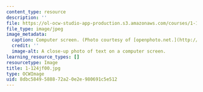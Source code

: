 ```yaml
---
content_type: resource
description: ''
file: https://ol-ocw-studio-app-production.s3.amazonaws.com/courses/1-124j-foundations-of-software-engineering-fall-2000/8dbc5849588872a20e2e980691c5e512_1-124jf00.jpg
file_type: image/jpeg
image_metadata:
  caption: Computer screen. (Photo courtesy of [openphoto.net.](http://www.openphoto.net.))
  credit: ''
  image-alt: A close-up photo of text on a computer screen.
learning_resource_types: []
resourcetype: Image
title: 1-124jf00.jpg
type: OCWImage
uid: 8dbc5849-5888-72a2-0e2e-980691c5e512
---
```


